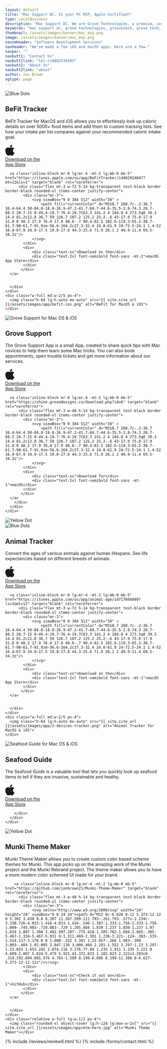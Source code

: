 ```yaml
---
layout: default
title: "Mac Support DC. Is your PC MSP, Apple Certified?"
type: LocalBusiness
description: "Mac Support DC. We are Grove Technologies, a premium, certified, Mac MSP for DC's Mac based businesses!" 
keywords: "mac support dc, grove technologies, groovetech, grove tech, mac dc, it services, it consultant, managed services, mac support near me, apple certified help, solve major issues, mac deployment mdm, custom mac services, hiring grove technologies, virtual cio ciso, ciso managed fleet, dc maryland virginia, mac services tailored, mac support team, managed it services, helpdesk support, it consulting companies, apple store repair, it support services, it outsourcing, managed network services, it service provider, mac support, Mac support, Mac support number Mac support chat, Mac support phone number, Mac support store, Mac support near me, Mac support apple, Mac support customer service, Mac support appointment, Mac support chat live"
thumbnail: /assets/images/banner/mac_msp.png
image: /assets/images/banner/mac_msp.png
navsmheader: "Software Development Services"
navheader: "We've made a few iOS and macOS apps. Here are a few."
navpar: ""
navbutt1: "Contact Us"
navbutt1link: "tel:+18882539103"
navbutt2: "About Us"
navbutt2link: "about"
author: Jon Brown
ogtype: page
---
```


<section class="relative py-20">
<img class="hidden lg:block absolute top-0 left-0 mt-24" src="{{ site.site_url }}/assets/zeus-assets/icons/dots/blue-dot-left-bars.svg" alt="Blue Dots">
<div class="relative container px-4 mx-auto">
  <div class="flex flex-wrap items-center -mx-4">
	<div class="w-full md:w-3/5 px-4 mb-16 md:mb-0">
	  <h2 class="mb-10 text-4xl font-semibold font-heading">BeFit Tracker</h2>
	  <div class="max-w-xl">
		<p class="mb-10 text-xl text-gray-500">BeFit Tracker for MacOS and iOS allows you to effortlessly look up caloric details on over 5000+ food items and add them to custom tracking lists. See how your intake per list compares against your recommended caloric intake goal.</p>
	  </div>
	  <div class="flex flex-wrap lg:justify-start items-center">
		<a class="inline-block mr-0 lg:mr-4 -mt-2 lg:mb-0 mb-5" href="https://itunes.apple.com/us/app/BeFitTracker-tracker/id1206369054?ls=1&mt=8" target="blank" rel="noreferrer">
	  	  <div class="flex mt-3 w-48 h-14 bg-transparent text-black border border-black rounded-xl items-center justify-center">
            <div class="mr-3">
                <svg viewBox="0 0 384 512" width="30" >
                    <path fill="currentColor" d="M318.7 268.7c-.2-36.7 16.4-64.4 50-84.8-18.8-26.9-47.2-41.7-84.7-44.6-35.5-2.8-74.3 20.7-88.5 20.7-15 0-49.4-19.7-76.4-19.7C63.3 141.2 4 184.8 4 273.5q0 39.3 14.4 81.2c12.8 36.7 59 126.7 107.2 125.2 25.2-.6 43-17.9 75.8-17.9 31.8 0 48.3 17.9 76.4 17.9 48.6-.7 90.4-82.5 102.6-119.3-65.2-30.7-61.7-90-61.7-91.9zm-56.6-164.2c27.3-32.4 24.8-61.9 24-72.5-24.1 1.4-52 16.4-67.9 34.9-17.5 19.8-27.8 44.3-25.6 71.9 26.1 2 49.9-11.4 69.5-34.3z"/>
                </svg>
            </div>
            <div>
                <div class="text-xs">Download on the</div>
                <div class="text-2xl font-semibold font-sans -mt-1">App Store</div>
            </div>
           </div>
	  </a>
	  
	  <a class="inline-block mr-0 lg:mr-4 -mt-2 lg:mb-0 mb-5" href="https://itunes.apple.com/us/app/BeFitTracker/id402924047?mt=12&ls=1" target="blank" rel="noreferrer">
	  	  <div class="flex mt-3 w-72 h-14 bg-transparent text-black border border-black rounded-xl items-center justify-center">
            <div class="mr-3">
                <svg viewBox="0 0 384 512" width="30" >
                    <path fill="currentColor" d="M318.7 268.7c-.2-36.7 16.4-64.4 50-84.8-18.8-26.9-47.2-41.7-84.7-44.6-35.5-2.8-74.3 20.7-88.5 20.7-15 0-49.4-19.7-76.4-19.7C63.3 141.2 4 184.8 4 273.5q0 39.3 14.4 81.2c12.8 36.7 59 126.7 107.2 125.2 25.2-.6 43-17.9 75.8-17.9 31.8 0 48.3 17.9 76.4 17.9 48.6-.7 90.4-82.5 102.6-119.3-65.2-30.7-61.7-90-61.7-91.9zm-56.6-164.2c27.3-32.4 24.8-61.9 24-72.5-24.1 1.4-52 16.4-67.9 34.9-17.5 19.8-27.8 44.3-25.6 71.9 26.1 2 49.9-11.4 69.5-34.3z"/>
                </svg>
            </div>
            <div>
                <div class="text-xs">Download on the</div>
                <div class="text-2xl font-semibold font-sans -mt-1">macOS App Store</div>
            </div>
           </div>
	  </a>
	  
	  
	  </div>
	</div>
	<div class="w-full md:w-2/5 px-4">
	  <img class="h-64 lg:h-auto mx-auto" src="{{ site.site_url }}/assets/images/app/befit-ios.png" alt="BeFit for MacOS & iOS">
	</div>
  </div>
</div>
</section>


<section class="relative py-20">
<div class="relative container px-4 mx-auto">
  <div class="flex flex-wrap items-center -mx-4">
	<div class="w-full md:w-2/5 px-4 mb-16 md:mb-0">
	  <img class="h-64 lg:h-auto mx-auto" src="{{ site.site_url }}/assets/images/app/2-devices-left.png" alt="Grove Support for Mac OS & iOS">
	</div>
	<div class="w-full md:w-3/5 px-4">
	  <div class="max-w-max ml-auto">
		<h2 class="mb-10 text-4xl font-semibold font-heading">Grove Support</h2>
		<div class="max-w-xl mb-10">
		  <p class="text-xl text-gray-500">The Grove Support App is a small App, created to share quick tips with Mac novices to help them learn some Mac tricks. You can also book appointments, open trouble tickets and get more information about our services.</p>
		</div>
		<div class="flex flex-wrap lg:justify-start items-center">
		<a class="inline-block mr-0 lg:mr-4 -mt-2 lg:mb-0 mb-5" href="https://itunes.apple.com/us/app/mac-support/id892102469?ls=1&mt=8" target="blank" rel="noreferrer">
	  	  <div class="flex mt-3 w-48 h-14 bg-transparent text-black border border-black rounded-xl items-center justify-center">
            <div class="mr-3">
                <svg viewBox="0 0 384 512" width="30" >
                    <path fill="currentColor" d="M318.7 268.7c-.2-36.7 16.4-64.4 50-84.8-18.8-26.9-47.2-41.7-84.7-44.6-35.5-2.8-74.3 20.7-88.5 20.7-15 0-49.4-19.7-76.4-19.7C63.3 141.2 4 184.8 4 273.5q0 39.3 14.4 81.2c12.8 36.7 59 126.7 107.2 125.2 25.2-.6 43-17.9 75.8-17.9 31.8 0 48.3 17.9 76.4 17.9 48.6-.7 90.4-82.5 102.6-119.3-65.2-30.7-61.7-90-61.7-91.9zm-56.6-164.2c27.3-32.4 24.8-61.9 24-72.5-24.1 1.4-52 16.4-67.9 34.9-17.5 19.8-27.8 44.3-25.6 71.9 26.1 2 49.9-11.4 69.5-34.3z"/>
                </svg>
            </div>
            <div>
                <div class="text-xs">Download on the</div>
                <div class="text-2xl font-semibold font-sans -mt-1">App Store</div>
            </div>
           </div>
	  </a>
	  
	  <a class="inline-block mr-0 lg:mr-4 -mt-2 lg:mb-0 mb-5" href="https://shine.grovedesigns.co/download.php?id=6" target="blank" rel="noreferrer">
	  	  <div class="flex mt-3 w-48 h-14 bg-transparent text-black border border-black rounded-xl items-center justify-center">
            <div class="mr-3">
                <svg viewBox="0 0 384 512" width="30" >
                    <path fill="currentColor" d="M318.7 268.7c-.2-36.7 16.4-64.4 50-84.8-18.8-26.9-47.2-41.7-84.7-44.6-35.5-2.8-74.3 20.7-88.5 20.7-15 0-49.4-19.7-76.4-19.7C63.3 141.2 4 184.8 4 273.5q0 39.3 14.4 81.2c12.8 36.7 59 126.7 107.2 125.2 25.2-.6 43-17.9 75.8-17.9 31.8 0 48.3 17.9 76.4 17.9 48.6-.7 90.4-82.5 102.6-119.3-65.2-30.7-61.7-90-61.7-91.9zm-56.6-164.2c27.3-32.4 24.8-61.9 24-72.5-24.1 1.4-52 16.4-67.9 34.9-17.5 19.8-27.8 44.3-25.6 71.9 26.1 2 49.9-11.4 69.5-34.3z"/>
                </svg>
            </div>
            <div>
                <div class="text-xs">Download for</div>
                <div class="text-2xl font-semibold font-sans -mt-1">macOS</div>
            </div>
           </div>
	  </a>
		</div>
	  </div>
	</div>
  </div>
</div>
<img class="hidden md:block absolute bottom-0 right-0" src="{{ site.site_url }}/assets/zeus-assets/icons/dots/yellow-dot-right.svg" alt="Yellow Dot">
</section>

<section class="relative py-20">
<img class="hidden lg:block absolute top-0 left-0 mt-24" src="{{ site.site_url }}/assets/zeus-assets/icons/dots/blue-dot-left-bars.svg" alt="Blue Dots">
<div class="relative container px-4 mx-auto">
  <div class="flex flex-wrap items-center -mx-4">
	<div class="w-full md:w-3/5 px-4 mb-16 md:mb-0">
	  <h2 class="mb-10 text-4xl font-semibold font-heading">Animal Tracker</h2>
	  <div class="max-w-xl">
		<p class="mb-10 text-xl text-gray-500">Convert the ages of various animals against human lifespans. See life expectancies based on different breeds of animals.</p>
	  </div>
	  <div class="flex flex-wrap lg:justify-start items-center">
		<a class="inline-block mr-0 lg:mr-4 -mt-2 lg:mb-0 mb-5" href="https://itunes.apple.com/us/app/animal-age-converter/id827566579?ls=1&mt=8" target="blank" rel="noreferrer">
	  	  <div class="flex mt-3 w-48 h-14 bg-transparent text-black border border-black rounded-xl items-center justify-center">
            <div class="mr-3">
                <svg viewBox="0 0 384 512" width="30" >
                    <path fill="currentColor" d="M318.7 268.7c-.2-36.7 16.4-64.4 50-84.8-18.8-26.9-47.2-41.7-84.7-44.6-35.5-2.8-74.3 20.7-88.5 20.7-15 0-49.4-19.7-76.4-19.7C63.3 141.2 4 184.8 4 273.5q0 39.3 14.4 81.2c12.8 36.7 59 126.7 107.2 125.2 25.2-.6 43-17.9 75.8-17.9 31.8 0 48.3 17.9 76.4 17.9 48.6-.7 90.4-82.5 102.6-119.3-65.2-30.7-61.7-90-61.7-91.9zm-56.6-164.2c27.3-32.4 24.8-61.9 24-72.5-24.1 1.4-52 16.4-67.9 34.9-17.5 19.8-27.8 44.3-25.6 71.9 26.1 2 49.9-11.4 69.5-34.3z"/>
                </svg>
            </div>
            <div>
                <div class="text-xs">Download on the</div>
                <div class="text-2xl font-semibold font-sans -mt-1">App Store</div>
            </div>
           </div>
	  </a>
	  
	  <a class="inline-block mr-0 lg:mr-4 -mt-2 lg:mb-0 mb-5" href="https://itunes.apple.com/us/app/animal-age/id717666889?ls=1&mt=12" target="blank" rel="noreferrer">
	  	  <div class="flex mt-3 w-72 h-14 bg-transparent text-black border border-black rounded-xl items-center justify-center">
            <div class="mr-3">
                <svg viewBox="0 0 384 512" width="30" >
                    <path fill="currentColor" d="M318.7 268.7c-.2-36.7 16.4-64.4 50-84.8-18.8-26.9-47.2-41.7-84.7-44.6-35.5-2.8-74.3 20.7-88.5 20.7-15 0-49.4-19.7-76.4-19.7C63.3 141.2 4 184.8 4 273.5q0 39.3 14.4 81.2c12.8 36.7 59 126.7 107.2 125.2 25.2-.6 43-17.9 75.8-17.9 31.8 0 48.3 17.9 76.4 17.9 48.6-.7 90.4-82.5 102.6-119.3-65.2-30.7-61.7-90-61.7-91.9zm-56.6-164.2c27.3-32.4 24.8-61.9 24-72.5-24.1 1.4-52 16.4-67.9 34.9-17.5 19.8-27.8 44.3-25.6 71.9 26.1 2 49.9-11.4 69.5-34.3z"/>
                </svg>
            </div>
            <div>
                <div class="text-xs">Download on the</div>
                <div class="text-2xl font-semibold font-sans -mt-1">macOS App Store</div>
            </div>
           </div>
	  </a>
	  
	  
	  </div>
	</div>
	<div class="w-full md:w-2/5 px-4">
	  <img class="h-64 lg:h-auto mx-auto" src="{{ site.site_url }}/assets/images/app/2-devices-tracker.png" alt="Animal Tracker for MacOS & iOS">
	</div>
  </div>
</div>
</section>



<section class="relative py-20">
<div class="relative container px-4 mx-auto">
  <div class="flex flex-wrap items-center -mx-4">
	<div class="w-full md:w-2/5 px-4 mb-16 md:mb-0">
	  <img class="h-64 lg:h-auto mx-auto" src="{{ site.site_url }}/assets/images/app/2-devices-seafood.png" alt="Seafood Guide for Mac OS & iOS">
	</div>
	<div class="w-full md:w-3/5 px-4">
	  <div class="max-w-max ml-auto">
		<h2 class="mb-10 text-4xl font-semibold font-heading">Seafood Guide</h2>
		<div class="max-w-xl mb-10">
		  <p class="text-xl text-gray-500">The Seafood Guide is a valuable tool that lets you quickly look up seafood items to tell if they are invasive, sustainable and heathy.</p>
		</div>
		<div class="flex justify-start items-center">
		<a class="inline-block mr-0 lg:mr-4 -mt-2 lg:mb-0 mb-5" href="https://itunes.apple.com/us/app/seafood-guide/id915176295?ls=1&mt=8" target="blank" rel="noreferrer">
	  	  <div class="flex mt-3 w-48 h-14 bg-transparent text-black border border-black rounded-xl items-center justify-center">
            <div class="mr-3">
                <svg viewBox="0 0 384 512" width="30" >
                    <path fill="currentColor" d="M318.7 268.7c-.2-36.7 16.4-64.4 50-84.8-18.8-26.9-47.2-41.7-84.7-44.6-35.5-2.8-74.3 20.7-88.5 20.7-15 0-49.4-19.7-76.4-19.7C63.3 141.2 4 184.8 4 273.5q0 39.3 14.4 81.2c12.8 36.7 59 126.7 107.2 125.2 25.2-.6 43-17.9 75.8-17.9 31.8 0 48.3 17.9 76.4 17.9 48.6-.7 90.4-82.5 102.6-119.3-65.2-30.7-61.7-90-61.7-91.9zm-56.6-164.2c27.3-32.4 24.8-61.9 24-72.5-24.1 1.4-52 16.4-67.9 34.9-17.5 19.8-27.8 44.3-25.6 71.9 26.1 2 49.9-11.4 69.5-34.3z"/>
                </svg>
            </div>
            <div>
                <div class="text-xs">Download on the</div>
                <div class="text-2xl font-semibold font-sans -mt-1">App Store</div>
            </div>
           </div>
	  </a>

		</div>
	  </div>
	</div>
  </div>
</div>
<img class="hidden md:block absolute bottom-0 right-0" src="{{ site.site_url }}/assets/zeus-assets/icons/dots/yellow-dot-right.svg" alt="Yellow Dot">
</section>
      
      
<section class="relative py-20 lg:mb-0"><div class="relative container px-4 mx-auto">
  <div class="flex flex-wrap items-center -mx-4">
	<div class="w-full lg:w-1/2 px-4 mb-12 lg:mb-0">
	  <div class="max-w-lg">
		<h2 class="mt-8 mb-6 lg:mb-10 lg:pr-8 text-4xl font-semibold">Munki Theme Maker</h2>
		<p class="mb-6 lg:mb-12 text-xl text-gray-500">Munki Theme Maker allows you to create custom color based scheme themes for Munki. This app picks up on the amazing work of the Munki project and the Munki Rebrand project. The theme maker allows you to have a more modern color schemed UI made for your brand.</p>

		<a class="inline-block mr-0 lg:mr-4 -mt-2 lg:mb-0 mb-5" href="https://github.com/jonbrown21/Munki-Theme-Maker" target="blank" rel="noreferrer">
	  	  <div class="flex mt-3 w-48 h-14 bg-transparent text-black border border-black rounded-xl items-center justify-center">
            <div class="mr-3">
                <svg xmlns="http://www.w3.org/2000/svg" width="24" height="24" viewBox="0 0 24 24"><path d="M12 0c-6.626 0-12 5.373-12 12 0 5.302 3.438 9.8 8.207 11.387.599.111.793-.261.793-.577v-2.234c-3.338.726-4.033-1.416-4.033-1.416-.546-1.387-1.333-1.756-1.333-1.756-1.089-.745.083-.729.083-.729 1.205.084 1.839 1.237 1.839 1.237 1.07 1.834 2.807 1.304 3.492.997.107-.775.418-1.305.762-1.604-2.665-.305-5.467-1.334-5.467-5.931 0-1.311.469-2.381 1.236-3.221-.124-.303-.535-1.524.117-3.176 0 0 1.008-.322 3.301 1.23.957-.266 1.983-.399 3.003-.404 1.02.005 2.047.138 3.006.404 2.291-1.552 3.297-1.23 3.297-1.23.653 1.653.242 2.874.118 3.176.77.84 1.235 1.911 1.235 3.221 0 4.609-2.807 5.624-5.479 5.921.43.372.823 1.102.823 2.222v3.293c0 .319.192.694.801.576 4.765-1.589 8.199-6.086 8.199-11.386 0-6.627-5.373-12-12-12z"/></svg>
            </div>
            <div>
                <div class="text-xs">Check it out on</div>
                <div class="text-2xl font-semibold font-sans -mt-1">GitHub</div>
            </div>
           </div>
	  </a>


	  </div>
	</div>
	<div class="relative w-full lg:w-1/2 px-4">
	  <img class="rounded-xl object-cover lg:h-128 lg:max-w-2xl" src="{{ site.site_url }}/assets/images/app/mtm-hero.jpg" alt="Munki Theme Maker"></div>
  </div>
</div>
</section>

{% include /reviews/review6.html %}
{% include /forms/contact.html %}